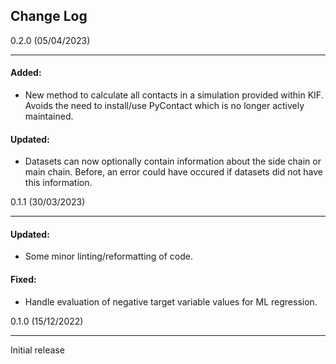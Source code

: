## Change Log

0.2.0 (05/04/2023)
*****

#### Added:
- New method to calculate all contacts in a simulation provided within KIF.
    Avoids the need to install/use PyContact which is no longer actively maintained.

#### Updated:
- Datasets can now optionally contain information about the side chain or main chain.
    Before, an error could have occured if datasets did not have this information.


0.1.1 (30/03/2023)
*****

#### Updated:
- Some minor linting/reformatting of code.

#### Fixed:
- Handle evaluation of negative target variable values for ML regression.


0.1.0 (15/12/2022)
*****
Initial release